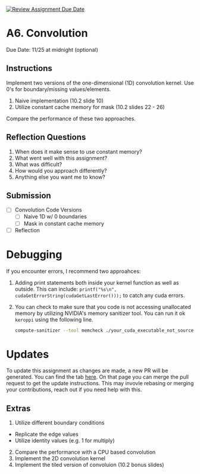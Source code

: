 [![Review Assignment Due Date](https://classroom.github.com/assets/deadline-readme-button-22041afd0340ce965d47ae6ef1cefeee28c7c493a6346c4f15d667ab976d596c.svg)](https://classroom.github.com/a/CmLQfDS4)
# A6. Convolution

Due Date: 11/25 at midnight (optional)

## Instructions

Implement two versions of the one-dimensional (1D) convolution kernel.
Use 0's for boundary/missing values/elements.

1. Naive implementation (10.2 slide 10)
2. Utilize constant cache memory for mask (10.2 slides 22 - 26)

Compare the performance of these two approaches.

## Reflection Questions

1. When does it make sense to use constant memory?
2. What went well with this assignment?
3. What was difficult?
4. How would you approach differently?
5. Anything else you want me to know?

## Submission

- [ ] Convolution Code Versions
  - [ ] Naive 1D w/ 0 boundaries
  - [ ] Mask in constant cache memory
- [ ] Reflection

# Debugging

If you encounter errors, I recommend two approahces:

1. Adding print statements both inside your kernel function
   as well as outside.
   This can include: `printf("%s\n", cudaGetErrorString(cudaGetLastError()));`
   to catch any cuda errors.

2. You can check to make sure that you code is not accessing unallocated memory
   by utilizing NVIDIA's memory sanitizer tool.
   You can run it ok `keroppi` using the following line.
   ```sh
   compute-sanitizer --tool memcheck ./your_cuda_executable_not_source
   ```

# Updates

To update this assignment as changes are made,
a new PR will be generated.
You can find the tab [here](../../pulls).
On that page you can merge the pull request to get the update instructions.
This may invovle rebasing or merging your contributions, reach out
if you need help with this.

## Extras

1. Utilize different boundary conditions
  - Replicate the edge values
  - Utilize identity values (e.g. 1 for multiply)
2. Compare the performance with a CPU based convolution
3. Implement the 2D convolution kernel
4. Implement the tiled version of convoluion (10.2 bonus slides)
